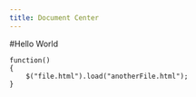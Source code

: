 ```yaml
---
title: Document Center
---
```


#Hello World

```language-javascript
function()
{
    $("file.html").load("anotherFile.html");
}
```